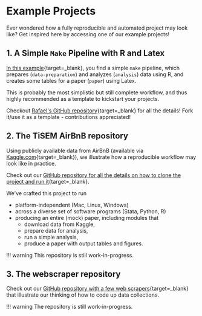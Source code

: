 # Example Projects

Ever wondered how a fully reproducible and automated project may look like? Get inspired here by accessing one of our example projects!

## 1. A Simple `Make` Pipeline with R and Latex

[In this example](https://github.com/rgreminger/example-make-workflow){target=_blank}, you
find a simple `make` pipeline, which prepares (`data-preparation`) and analyzes (`analysis`)
data using R, and creates some tables for a paper (`paper`) using Latex.

This is probably the most simplistic but still complete workflow, and
thus highly recommended as a template to kickstart your projects.

Checkout [Rafael's GitHub repository](https://github.com/rgreminger/example-make-workflow){target=_blank} for all
the details! Fork it/use it as a template - contributions appreciated!

## 2. The TiSEM AirBnB repository

Using publicly available data from AirBnB (available via [Kaggle.com](https://www.kaggle.com/airbnb/boston){target=_blank}), we
illustrate how a reproducible workflow may look like in practice.

Check out our [GitHub repository for all the details on how to clone the project and run it](https://github.com/hannesdatta/tisem-airbnb){target=_blank}.

We've crafted this project to run

- platform-independent (Mac, Linux, Windows)
- across a diverse set of software programs (Stata, Python, R)
- producing an entire (mock) paper, including modules that
    - download data from Kaggle,
    - prepare data for analysis,
    - run a simple analysis,
    - produce a paper with output tables and figures.

!!! warning
        This repository is still work-in-progress.

## 3. The webscraper repository

Check out our [GitHub repository with a few web scrapers](https://github.com/hannesdatta/scraping_workshop){target=_blank} that illustrate our thinking of how to code up data collections.

!!! warning
      The repository is still work-in-progress.

